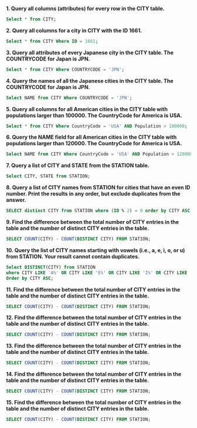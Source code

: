 
**1. Query all columns (attributes) for every row in the CITY table.**

```sql
Select * from CITY;
```

**2. Query all columns for a city in CITY with the ID 1661.**

```sql
Select * from CITY Where ID = 1661;
```

**3. Query all attributes of every Japanese city in the CITY table. The COUNTRYCODE for Japan is JPN.**

```sql
Select * from CITY Where COUNTRYCODE = 'JPN';
```

**4. Query the names of all the Japanese cities in the CITY table. The COUNTRYCODE for Japan is JPN.**

```sql
Select NAME from CITY Where COUNTRYCODE = 'JPN';
```

**5. Query all columns for all American cities in the CITY table with populations larger than 100000. The CountryCode for America is USA.**

```sql
Select * from CITY Where CountryCode = 'USA' AND Population > 100000;
```

**6. Query the NAME field for all American cities in the CITY table with populations larger than 120000. The CountryCode for America is USA.**

```sql
Select NAME from CITY Where CountryCode = 'USA' AND Population > 120000;
```

**7. Query a list of CITY and STATE from the STATION table.**

```sql
Select CITY, STATE from STATION;
```

**8. Query a list of CITY names from STATION for cities that have an even ID number. Print the results in any order, but exclude duplicates from the answer.**

```sql
SELECT distinct CITY from STATION where (ID % 2) = 0 order by CITY ASC;
```

**9. Find the difference between the total number of CITY entries in the table and the number of distinct CITY entries in the table.**

```sql
SELECT COUNT(CITY) - COUNT(DISTINCT CITY) FROM STATION;
```

**10. Query the list of CITY names starting with vowels (i.e., a, e, i, o, or u) from STATION. Your result cannot contain duplicates.**

```sql
Select DISTINCT(CITY) from STATION 
where CITY LIKE 'A%' OR CITY LIKE 'E%' OR CITY LIKE 'I%' OR CITY LIKE 'O%' OR CITY LIKE 'U%' 
Order by CITY ASC;
```

**11. Find the difference between the total number of CITY entries in the table and the number of distinct CITY entries in the table.**

```sql
SELECT COUNT(CITY) - COUNT(DISTINCT CITY) FROM STATION;
```

**12. Find the difference between the total number of CITY entries in the table and the number of distinct CITY entries in the table.**

```sql
SELECT COUNT(CITY) - COUNT(DISTINCT CITY) FROM STATION;
```

**13. Find the difference between the total number of CITY entries in the table and the number of distinct CITY entries in the table.**

```sql
SELECT COUNT(CITY) - COUNT(DISTINCT CITY) FROM STATION;
```

**14. Find the difference between the total number of CITY entries in the table and the number of distinct CITY entries in the table.**

```sql
SELECT COUNT(CITY) - COUNT(DISTINCT CITY) FROM STATION;
```

**15. Find the difference between the total number of CITY entries in the table and the number of distinct CITY entries in the table.**

```sql
SELECT COUNT(CITY) - COUNT(DISTINCT CITY) FROM STATION;
```
